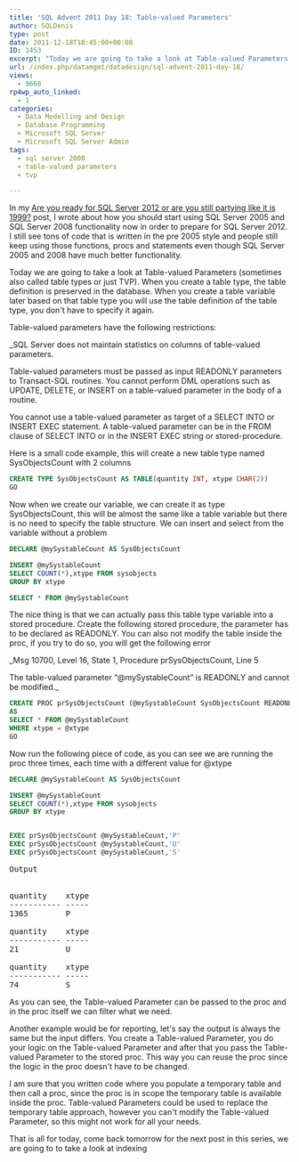 ```yaml
---
title: 'SQL Advent 2011 Day 18: Table-valued Parameters'
author: SQLDenis
type: post
date: 2011-12-18T10:45:00+00:00
ID: 1453
excerpt: "Today we are going to take a look at Table-valued Parameters (sometimes also called table types or just TVP). When you create a table type, the table definition is preserved in the database. When you create a table variable later based on that table type you will use the table definition of the table type, you don't have to specify it again."
url: /index.php/datamgmt/datadesign/sql-advent-2011-day-18/
views:
  - 9668
rp4wp_auto_linked:
  - 1
categories:
  - Data Modelling and Design
  - Database Programming
  - Microsoft SQL Server
  - Microsoft SQL Server Admin
tags:
  - sql server 2008
  - table-valued parameters
  - tvp

---
```

In my [Are you ready for SQL Server 2012 or are you still partying like it is 1999?][1] post, I wrote about how you should start using SQL Server 2005 and SQL Server 2008 functionality now in order to prepare for SQL Server 2012. I still see tons of code that is written in the pre 2005 style and people still keep using those functions, procs and statements even though SQL Server 2005 and 2008 have much better functionality.

Today we are going to take a look at Table-valued Parameters (sometimes also called table types or just TVP). When you create a table type, the table definition is preserved in the database. When you create a table variable later based on that table type you will use the table definition of the table type, you don't have to specify it again.

Table-valued parameters have the following restrictions:

_SQL Server does not maintain statistics on columns of table-valued parameters.</p> 

Table-valued parameters must be passed as input READONLY parameters to Transact-SQL routines. You cannot perform DML operations such as UPDATE, DELETE, or INSERT on a table-valued parameter in the body of a routine.

You cannot use a table-valued parameter as target of a SELECT INTO or INSERT EXEC statement. A table-valued parameter can be in the FROM clause of SELECT INTO or in the INSERT EXEC string or stored-procedure.</em>

Here is a small code example, this will create a new table type named SysObjectsCount with 2 columns

```sql
CREATE TYPE SysObjectsCount AS TABLE(quantity INT, xtype CHAR(2))
GO
```

Now when we create our variable, we can create it as type SysObjectsCount, this will be almost the same like a table variable but there is no need to specify the table structure. We can insert and select from the variable without a problem

```sql
DECLARE @mySystableCount AS SysObjectsCount

INSERT @mySystableCount
SELECT COUNT(*),xtype FROM sysobjects
GROUP BY xtype

SELECT * FROM @mySystableCount
```

The nice thing is that we can actually pass this table type variable into a stored procedure. Create the following stored procedure, the parameter has to be declared as READONLY. You can also not modify the table inside the proc, if you try to do so, you will get the following error

_Msg 10700, Level 16, State 1, Procedure prSysObjectsCount, Line 5
  
The table-valued parameter “@mySystableCount” is READONLY and cannot be modified._

```sql
CREATE PROC prSysObjectsCount (@mySystableCount SysObjectsCount READONLY, @xtype CHAR(2))
AS
SELECT * FROM @mySystableCount
WHERE xtype = @xtype
GO
```

Now run the following piece of code, as you can see we are running the proc three times, each time with a different value for @xtype

```sql
DECLARE @mySystableCount AS SysObjectsCount

INSERT @mySystableCount
SELECT COUNT(*),xtype FROM sysobjects
GROUP BY xtype


EXEC prSysObjectsCount @mySystableCount,'P'
EXEC prSysObjectsCount @mySystableCount,'U'
EXEC prSysObjectsCount @mySystableCount,'S'
```

<pre>Output


quantity    xtype
----------- -----
1365        P 

quantity    xtype
----------- -----
21          U 

quantity    xtype
----------- -----
74          S </pre>

As you can see, the Table-valued Parameter can be passed to the proc and in the proc itself we can filter what we need.

Another example would be for reporting, let's say the output is always the same but the input differs. You create a Table-valued Parameter, you do your logic on the Table-valued Parameter and after that you pass the Table-valued Parameter to the stored proc. This way you can reuse the proc since the logic in the proc doesn't have to be changed.

I am sure that you written code where you populate a temporary table and then call a proc, since the proc is in scope the temporary table is available inside the proc. Table-valued Parameters could be used to replace the temporary table approach, however you can't modify the Table-valued Parameter, so this might not work for all your needs.

That is all for today, come back tomorrow for the next post in this series, we are going to to take a look at indexing

 [1]: /index.php/DataMgmt/DataDesign/are-you-ready-for-sql